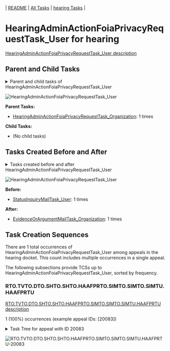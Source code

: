<!-- DO NOT EDIT THIS FILE.  This file is autogenerated. -->
| [README](../README.md) | [All Tasks](../alltasks.md) | [hearing Tasks](tasklist.md) |

# HearingAdminActionFoiaPrivacyRequestTask_User for hearing

[HearingAdminActionFoiaPrivacyRequestTask_User description](../descr/HearingAdminActionFoiaPrivacyRequestTask_User.md)

## Parent and Child Tasks

<details><summary markdown='span'>Parent and child tasks of HearingAdminActionFoiaPrivacyRequestTask_User
</summary>

```
digraph G {
rankdir=LR;
node [shape=box]
"HearingAdminActionFoiaPrivacyRequestTask_Organization" -> "HearingAdminActionFoiaPrivacyRequestTask_User" [label=1]
}
```
</details>

![HearingAdminActionFoiaPrivacyRequestTask_User](dot/HearingAdminActionFoiaPrivacyRequestTask_User-parentchild.dot.png)

**Parent Tasks:**

   * [HearingAdminActionFoiaPrivacyRequestTask_Organization](HearingAdminActionFoiaPrivacyRequestTask_Organization.md): 1 times

**Child Tasks:**

   * (No child tasks)

## Tasks Created Before and After

<details><summary markdown='span'>Tasks created before and after HearingAdminActionFoiaPrivacyRequestTask_User</summary>

```
digraph G {
rankdir=LR;

"HearingAdminActionFoiaPrivacyRequestTask_User" -> "EvidenceOrArgumentMailTask_Organization" [label=1]
"StatusInquiryMailTask_User" -> "HearingAdminActionFoiaPrivacyRequestTask_User" [label=1]
}
```
</details>

![HearingAdminActionFoiaPrivacyRequestTask_User](dot/HearingAdminActionFoiaPrivacyRequestTask_User.dot.png)

**Before:**

   * [StatusInquiryMailTask_User](StatusInquiryMailTask_User.md): 1 times

**After:**

   * [EvidenceOrArgumentMailTask_Organization](EvidenceOrArgumentMailTask_Organization.md): 1 times

## Task Creation Sequences

There are 1 total occurrences of HearingAdminActionFoiaPrivacyRequestTask_User among appeals in the hearing docket.  This count includes multiple occurrences in a single appeal.

The following subsections provide TCSs up to HearingAdminActionFoiaPrivacyRequestTask_User, sorted by frequency.

### RTO.TVTO.DTO.SHTO.SHTO.HAAFPRTO.SIMTO.SIMTO.SIMTU.HAAFPRTU

[RTO.TVTO.DTO.SHTO.SHTO.HAAFPRTO.SIMTO.SIMTO.SIMTU.HAAFPRTU description](../descr/RTO.TVTO.DTO.SHTO.SHTO.HAAFPRTO.SIMTO.SIMTO.SIMTU.HAAFPRTU.md)

1 (100%) occurrences (example appeal IDs: [20083])

<details><summary markdown='span'>Task Tree for appeal with ID 20083</summary>

```
@startuml
skinparam {
  ObjectBorderColor #555
  ObjectBorderThickness 0
  ObjectFontStyle bold
  ObjectFontSize 14
  ObjectAttributeFontColor #333
  ObjectAttributeFontSize 12
}
  object 0.RootTask #8dd3c7 {
Organization
}
  object 1.TrackVeteranTask #bebada {
Organization
}
  object 2.DistributionTask #ffffb3 {
Organization
}
  object 3.HearingTask #fb8072 {
Organization
}
  object 4.ScheduleHearingTask #80b1d3 {
Organization
}
  object 5.AssignHearingDispositionTask #8dd3c7 {
Organization
}
  object 6.HearingTask #fb8072 {
Organization
}
  object 7.ScheduleHearingTask #80b1d3 {
Organization
}
  object 8.HearingAdminActionFoiaPrivacyRequestTask #ffed6f {
Organization
}
  object 9.HearingAdminActionFoiaPrivacyRequestTask #ffed6f {
User  <back:white>    </back>
}
  object 10.HearingAdminActionVerifyAddressTask #ffed6f {
Organization
}
  object 11.StatusInquiryMailTask #fb8072 {
Organization
}
  object 12.StatusInquiryMailTask #fb8072 {
Organization
}
  object 13.StatusInquiryMailTask #fb8072 {
User
}
  object 14.HearingAdminActionFoiaPrivacyRequestTask #ffed6f {
User  <back:white>    </back>
}
  object 15.EvidenceOrArgumentMailTask #ffffb3 {
Organization
}
  object 16.AssignHearingDispositionTask #8dd3c7 {
Organization
}
  object 17.EvidenceOrArgumentMailTask #ffffb3 {
Organization
}
  object 18.EvidenceOrArgumentMailTask #ffffb3 {
Organization
}
  object 19.EvidenceOrArgumentMailTask #ffffb3 {
Organization
}
  object 20.EvidenceOrArgumentMailTask #ffffb3 {
User
}
  object 21.EvidenceOrArgumentMailTask #ffffb3 {
User
}
  object 22.EvidenceOrArgumentMailTask #ffffb3 {
User
}
  object 23.EvidenceSubmissionWindowTask #fccde5 {
Organization
}
  object 24.JudgeAssignTask #ccebc5 {
User
}
  object 25.JudgeDecisionReviewTask #d9d9d9 {
User
}
  object 26.AttorneyTask #bc80bd {
User
}
  object 27.JudgeDecisionReviewTask #d9d9d9 {
User
}
  object 28.BvaDispatchTask #b3de69 {
Organization
}
  object 29.BvaDispatchTask #b3de69 {
User
}
0.RootTask -- 1.TrackVeteranTask
0.RootTask -- 2.DistributionTask
2.DistributionTask -- 3.HearingTask
3.HearingTask -- 4.ScheduleHearingTask
3.HearingTask -- 5.AssignHearingDispositionTask
2.DistributionTask -- 6.HearingTask
6.HearingTask -- 7.ScheduleHearingTask
7.ScheduleHearingTask -- 8.HearingAdminActionFoiaPrivacyRequestTask
8.HearingAdminActionFoiaPrivacyRequestTask -- 9.HearingAdminActionFoiaPrivacyRequestTask
7.ScheduleHearingTask -- 10.HearingAdminActionVerifyAddressTask
0.RootTask -- 11.StatusInquiryMailTask
11.StatusInquiryMailTask -- 12.StatusInquiryMailTask
12.StatusInquiryMailTask -- 13.StatusInquiryMailTask
8.HearingAdminActionFoiaPrivacyRequestTask -- 14.HearingAdminActionFoiaPrivacyRequestTask
0.RootTask -- 15.EvidenceOrArgumentMailTask
6.HearingTask -- 16.AssignHearingDispositionTask
0.RootTask -- 17.EvidenceOrArgumentMailTask
0.RootTask -- 18.EvidenceOrArgumentMailTask
0.RootTask -- 19.EvidenceOrArgumentMailTask
17.EvidenceOrArgumentMailTask -- 20.EvidenceOrArgumentMailTask
18.EvidenceOrArgumentMailTask -- 21.EvidenceOrArgumentMailTask
19.EvidenceOrArgumentMailTask -- 22.EvidenceOrArgumentMailTask
2.DistributionTask -- 23.EvidenceSubmissionWindowTask
0.RootTask -- 24.JudgeAssignTask
0.RootTask -- 25.JudgeDecisionReviewTask
27.JudgeDecisionReviewTask -- 26.AttorneyTask
0.RootTask -- 27.JudgeDecisionReviewTask
0.RootTask -- 28.BvaDispatchTask
28.BvaDispatchTask -- 29.BvaDispatchTask
@enduml
```
</details>

![RTO.TVTO.DTO.SHTO.SHTO.HAAFPRTO.SIMTO.SIMTO.SIMTU.HAAFPRTU-20083](uml/RTO.TVTO.DTO.SHTO.SHTO.HAAFPRTO.SIMTO.SIMTO.SIMTU.HAAFPRTU-20083.png)

